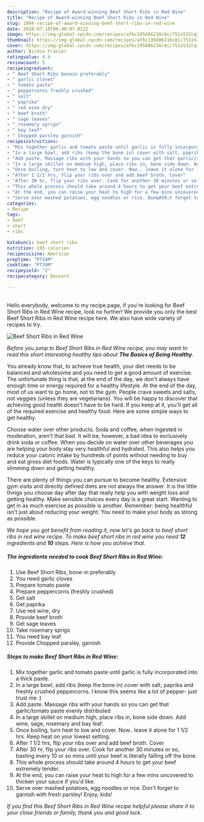 ```yaml
---
description: "Recipe of Award-winning Beef Short Ribs in Red Wine"
title: "Recipe of Award-winning Beef Short Ribs in Red Wine"
slug: 1894-recipe-of-award-winning-beef-short-ribs-in-red-wine
date: 2020-07-18T06:48:07.022Z
image: https://img-global.cpcdn.com/recipes/afbc195886216c8c/751x532cq70/beef-short-ribs-in-red-wine-recipe-main-photo.jpg
thumbnail: https://img-global.cpcdn.com/recipes/afbc195886216c8c/751x532cq70/beef-short-ribs-in-red-wine-recipe-main-photo.jpg
cover: https://img-global.cpcdn.com/recipes/afbc195886216c8c/751x532cq70/beef-short-ribs-in-red-wine-recipe-main-photo.jpg
author: Birdie Frazier
ratingvalue: 4.4
reviewcount: 5
recipeingredient:
- " Beef Short Ribs bonein preferably"
- " garlic cloves"
- " tomato paste"
- " peppercorns freshly crushed"
- " salt"
- " paprika"
- " red wine dry"
- " beef broth"
- " sage leaves"
- " rosemary sprigs"
- " bay leaf"
- " Chopped parsley garnish"
recipeinstructions:
- "Mix together garlic and tomato paste until garlic is fully incorporated into a thick paste."
- "In a large bowl, add ribs (keep the bone in) cover with salt, paprika and freshly crushed peppercorns. I know this seems like a lot of pepper- just trust me :)"
- "Add paste. Massage ribs with your hands so you can get that garlic/tomato paste evenly distributed"
- "In a large skillet on medium high, place ribs in, bone side down. Add wine, sage, rosemary and bay leaf."
- "Once boiling, turn heat to low and cover. Now.. leave it alone for 1 1/2 hrs. Keep heat on your lowest setting."
- "After 1 1/2 hrs, flip your ribs over and add beef broth. Cover"
- "After 30 hr, flip your ribs over. Cook for another 30 minutes or so, basting every 10 or so mins until your beef is literally falling off the bone."
- "This whole process should take around 4 hours to get your beef extremely tender."
- "At the end, you can raise your heat to high for a few mins uncovered to thicken your sauce if you&#39;d like."
- "Serve over mashed potatoes, egg noodles or rice. Don&#39;t forget to garnish with fresh parsley! Enjoy, kids!"
categories:
- Recipe
tags:
- beef
- short
- ribs

katakunci: beef short ribs 
nutrition: 193 calories
recipecuisine: American
preptime: "PT34M"
cooktime: "PT39M"
recipeyield: "2"
recipecategory: Dessert

---
```

<br>
Hello everybody, welcome to my recipe page, if you're looking for Beef Short Ribs in Red Wine recipe, look no further! We provide you only the best Beef Short Ribs in Red Wine recipe here. We also have wide variety of recipes to try.
<br>


![Beef Short Ribs in Red Wine](https://img-global.cpcdn.com/recipes/afbc195886216c8c/751x532cq70/beef-short-ribs-in-red-wine-recipe-main-photo.jpg)

<i>Before you jump to Beef Short Ribs in Red Wine recipe, you may want to read this short interesting healthy tips about <strong>The Basics of Being Healthy</strong>.</i>

You already know that, to achieve true health, your diet needs to be balanced and wholesome and you need to get a good amount of exercise. The unfortunate thing is that, at the end of the day, we don't always have enough time or energy required for a healthy lifestyle. At the end of the day, most of us want to go home, not to the gym. People crave sweets and salts, not veggies (unless they are vegetarians). You will be happy to discover that achieving good health doesn't have to be hard. If you keep at it, you'll get all of the required exercise and healthy food. Here are some simple ways to get healthy.

Choose water over other products. Soda and coffee, when ingested in moderation, aren't that bad. It will be, however, a bad idea to exclusively drink soda or coffee. When you decide on water over other beverages you are helping your body stay very healthful and hydrated. This also helps you reduce your caloric intake by hundreds of points without needing to buy and eat gross diet foods. Water is typically one of the keys to really slimming down and getting healthy.

There are plenty of things you can pursue to become healthy. Extensive gym visits and directly defined diets are not always the answer. It is the little things you choose day after day that really help you with weight loss and getting healthy. Make sensible choices every day is a great start. Wanting to get in as much exercise as possible is another. Remember: being healthful isn’t just about reducing your weight. You need to make your body as strong as possible. 


<i>We hope you got benefit from reading it, now let's go back to beef short ribs in red wine recipe. To make beef short ribs in red wine you need <strong>12</strong> ingredients and <strong>10</strong> steps. Here is how you achieve that.
</i>

##### The ingredients needed to cook Beef Short Ribs in Red Wine:

1. Use  Beef Short Ribs, bone-in preferably
1. You need  garlic cloves
1. Prepare  tomato paste
1. Prepare  peppercorns (freshly crushed)
1. Get  salt
1. Get  paprika
1. Use  red wine, dry
1. Provide  beef broth
1. Get  sage leaves
1. Take  rosemary sprigs
1. You need  bay leaf
1. Provide  Chopped parsley, garnish


##### Steps to make Beef Short Ribs in Red Wine:

1. Mix together garlic and tomato paste until garlic is fully incorporated into a thick paste.
1. In a large bowl, add ribs (keep the bone in) cover with salt, paprika and freshly crushed peppercorns. I know this seems like a lot of pepper- just trust me :)
1. Add paste. Massage ribs with your hands so you can get that garlic/tomato paste evenly distributed
1. In a large skillet on medium high, place ribs in, bone side down. Add wine, sage, rosemary and bay leaf.
1. Once boiling, turn heat to low and cover. Now.. leave it alone for 1 1/2 hrs. Keep heat on your lowest setting.
1. After 1 1/2 hrs, flip your ribs over and add beef broth. Cover
1. After 30 hr, flip your ribs over. Cook for another 30 minutes or so, basting every 10 or so mins until your beef is literally falling off the bone.
1. This whole process should take around 4 hours to get your beef extremely tender.
1. At the end, you can raise your heat to high for a few mins uncovered to thicken your sauce if you&#39;d like.
1. Serve over mashed potatoes, egg noodles or rice. Don&#39;t forget to garnish with fresh parsley! Enjoy, kids!


<i>If you find this Beef Short Ribs in Red Wine recipe helpful please share it to your close friends or family, thank you and good luck.</i>
